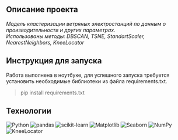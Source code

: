 ## Описание проекта
<i>Модель кластеризации ветряных электростанций по данным о производительности и других параметрах.<br> 
Использованы методы: DBSCAN, TSNE, StandartScaler, NearestNeighbors, KneeLocator</i>

## Инструкция для запуска
Работа выполнена в ноутбуке, для успешного запуска требуется установить необходимые библиотеки из файла requirements.txt.
<blockquote>pip install requirements.txt</blockquote>

## Технологии
![Python](https://img.shields.io/badge/python-3670A0?style=for-the-badge&logo=python&logoColor=ffdd54)
![pandas](https://img.shields.io/badge/pandas-%23150458.svg?style=for-the-badge&logo=pandas&logoColor=white)
![scikit-learn](https://img.shields.io/badge/scikit--learn-%23F7931E.svg?style=for-the-badge&logo=scikit-learn&logoColor=white)
![Matplotlib](https://img.shields.io/badge/Matplotlib-%23ffffff.svg?style=for-the-badge&logo=Matplotlib&logoColor=black)
![Seaborn](https://img.shields.io/badge/Seaborn-%23ffffff.svg?style=for-the-badge&logo=Seaborn&logoColor=red)
![NumPy](https://img.shields.io/badge/numpy-%23013243.svg?style=for-the-badge&logo=numpy&logoColor=white)
![KneeLocator](https://img.shields.io/badge/KneeLocator-%23ffffff.svg?style=for-the-badge&logo=KneeLocator&logoColor=black)
